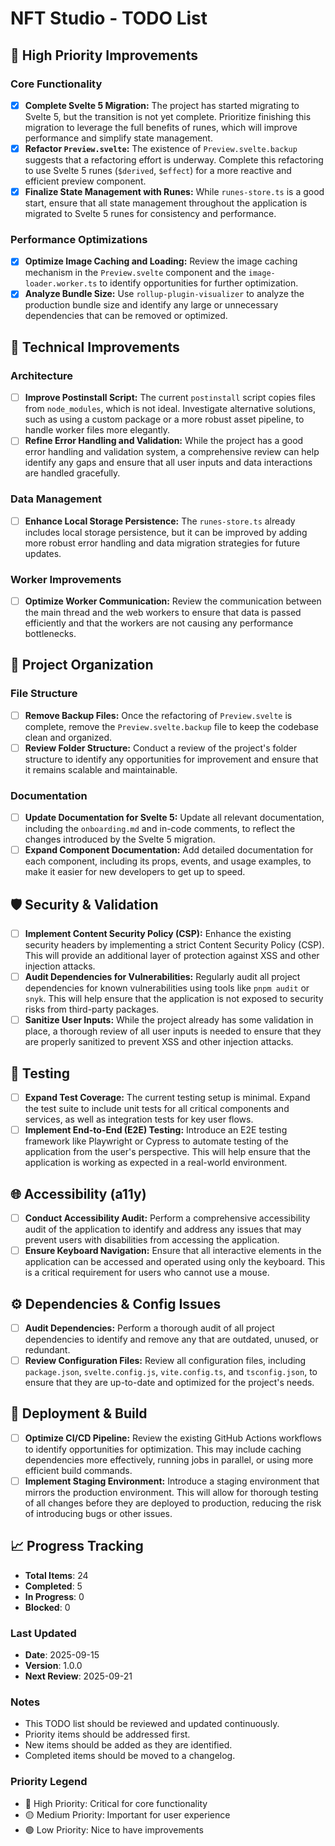 # NFT Studio - TODO List

## 🚀 High Priority Improvements

### Core Functionality

- [x] **Complete Svelte 5 Migration:** The project has started migrating to Svelte 5, but the transition is not yet complete. Prioritize finishing this migration to leverage the full benefits of runes, which will improve performance and simplify state management.
- [x] **Refactor `Preview.svelte`:** The existence of `Preview.svelte.backup` suggests that a refactoring effort is underway. Complete this refactoring to use Svelte 5 runes (`$derived`, `$effect`) for a more reactive and efficient preview component.
- [x] **Finalize State Management with Runes:** While `runes-store.ts` is a good start, ensure that all state management throughout the application is migrated to Svelte 5 runes for consistency and performance.

### Performance Optimizations

- [x] **Optimize Image Caching and Loading:** Review the image caching mechanism in the `Preview.svelte` component and the `image-loader.worker.ts` to identify opportunities for further optimization.
- [x] **Analyze Bundle Size:** Use `rollup-plugin-visualizer` to analyze the production bundle size and identify any large or unnecessary dependencies that can be removed or optimized.

## 🔧 Technical Improvements

### Architecture

- [ ] **Improve Postinstall Script:** The current `postinstall` script copies files from `node_modules`, which is not ideal. Investigate alternative solutions, such as using a custom package or a more robust asset pipeline, to handle worker files more elegantly.
- [ ] **Refine Error Handling and Validation:** While the project has a good error handling and validation system, a comprehensive review can help identify any gaps and ensure that all user inputs and data interactions are handled gracefully.

### Data Management

- [ ] **Enhance Local Storage Persistence:** The `runes-store.ts` already includes local storage persistence, but it can be improved by adding more robust error handling and data migration strategies for future updates.

### Worker Improvements

- [ ] **Optimize Worker Communication:** Review the communication between the main thread and the web workers to ensure that data is passed efficiently and that the workers are not causing any performance bottlenecks.

## 📁 Project Organization

### File Structure

- [ ] **Remove Backup Files:** Once the refactoring of `Preview.svelte` is complete, remove the `Preview.svelte.backup` file to keep the codebase clean and organized.
- [ ] **Review Folder Structure:** Conduct a review of the project's folder structure to identify any opportunities for improvement and ensure that it remains scalable and maintainable.

### Documentation

- [ ] **Update Documentation for Svelte 5:** Update all relevant documentation, including the `onboarding.md` and in-code comments, to reflect the changes introduced by the Svelte 5 migration.
- [ ] **Expand Component Documentation:** Add detailed documentation for each component, including its props, events, and usage examples, to make it easier for new developers to get up to speed.

## 🛡️ Security & Validation

- [ ] **Implement Content Security Policy (CSP):** Enhance the existing security headers by implementing a strict Content Security Policy (CSP). This will provide an additional layer of protection against XSS and other injection attacks.
- [ ] **Audit Dependencies for Vulnerabilities:** Regularly audit all project dependencies for known vulnerabilities using tools like `pnpm audit` or `snyk`. This will help ensure that the application is not exposed to security risks from third-party packages.
- [ ] **Sanitize User Inputs:** While the project already has some validation in place, a thorough review of all user inputs is needed to ensure that they are properly sanitized to prevent XSS and other injection attacks.

## 🧪 Testing

- [ ] **Expand Test Coverage:** The current testing setup is minimal. Expand the test suite to include unit tests for all critical components and services, as well as integration tests for key user flows.
- [ ] **Implement End-to-End (E2E) Testing:** Introduce an E2E testing framework like Playwright or Cypress to automate testing of the application from the user's perspective. This will help ensure that the application is working as expected in a real-world environment.

## 🌐 Accessibility (a11y)

- [ ] **Conduct Accessibility Audit:** Perform a comprehensive accessibility audit of the application to identify and address any issues that may prevent users with disabilities from accessing the application.
- [ ] **Ensure Keyboard Navigation:** Ensure that all interactive elements in the application can be accessed and operated using only the keyboard. This is a critical requirement for users who cannot use a mouse.

## ⚙️ Dependencies & Config Issues

- [ ] **Audit Dependencies:** Perform a thorough audit of all project dependencies to identify and remove any that are outdated, unused, or redundant.
- [ ] **Review Configuration Files:** Review all configuration files, including `package.json`, `svelte.config.js`, `vite.config.ts`, and `tsconfig.json`, to ensure that they are up-to-date and optimized for the project's needs.

## 🚀 Deployment & Build

- [ ] **Optimize CI/CD Pipeline:** Review the existing GitHub Actions workflows to identify opportunities for optimization. This may include caching dependencies more effectively, running jobs in parallel, or using more efficient build commands.
- [ ] **Implement Staging Environment:** Introduce a staging environment that mirrors the production environment. This will allow for thorough testing of all changes before they are deployed to production, reducing the risk of introducing bugs or other issues.

## 📈 Progress Tracking

- **Total Items**: 24
- **Completed**: 5
- **In Progress**: 0
- **Blocked**: 0

### Last Updated

- **Date**: 2025-09-15
- **Version**: 1.0.0
- **Next Review**: 2025-09-21

### Notes

- This TODO list should be reviewed and updated continuously.
- Priority items should be addressed first.
- New items should be added as they are identified.
- Completed items should be moved to a changelog.

### Priority Legend

- 🔴 High Priority: Critical for core functionality
- 🟡 Medium Priority: Important for user experience
- 🟢 Low Priority: Nice to have improvements
